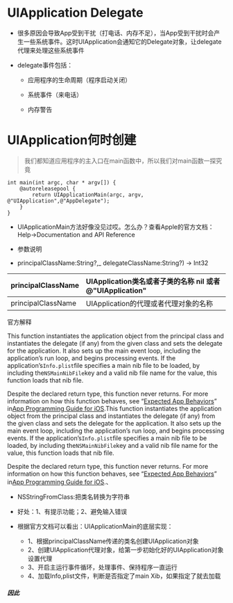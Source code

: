 # UIApplication Delegate

* 很多原因会导致App受到干扰（打电话、内存不足），当App受到干扰时会产生一些系统事件。这时UIApplication会通知它的Delegate对象，让delegate代理来处理这些系统事件

* delegate事件包括：

  * 应用程序的生命周期（程序启动关闭）

  * 系统事件（来电话）

  * 内存警告

# UIApplication何时创建

> 我们都知道应用程序的主入口在main函数中，所以我们对main函数一探究竟

```
int main(int argc, char * argv[]) {
    @autoreleasepool {
        return UIApplicationMain(argc, argv, @"UIApplication",@"AppDelegate");
    }
}
```

* UIApplicationMain方法好像没见过哎。怎么办？查看Apple的官方文档：Help-&gt;Documentation and API Reference

* 参数说明

* principalClassName:String?,\_ delegateClassName:String?\) -&gt; Int32

| principalClassName | UIApplication类名或者子类的名称 nil  或者 @"UIApplication" |
| :--- | :--- |
| principalClassName | UIApplication的代理或者代理对象的名称 |

官方解释

This function instantiates the application object from the principal class and instantiates the delegate \(if any\) from the given class and sets the delegate for the application. It also sets up the main event loop, including the application’s run loop, and begins processing events. If the application’s`Info.plist`file specifies a main nib file to be loaded, by including the`NSMainNibFile`key and a valid nib file name for the value, this function loads that nib file.

Despite the declared return type, this function never returns. For more information on how this function behaves, see “[Expected App Behaviors](https://developer.apple.com/library/etc/redirect/xcode/content/1189/documentation/iPhone/Conceptual/iPhoneOSProgrammingGuide/ExpectedAppBehaviors/ExpectedAppBehaviors.html#//apple_ref/doc/uid/TP40007072-CH3)” in[App Programming Guide for iOS](https://developer.apple.com/library/etc/redirect/xcode/content/1189/documentation/iPhone/Conceptual/iPhoneOSProgrammingGuide/Introduction/Introduction.html#//apple_ref/doc/uid/TP40007072).This function instantiates the application object from the principal class and instantiates the delegate \(if any\) from the given class and sets the delegate for the application. It also sets up the main event loop, including the application’s run loop, and begins processing events. If the application’s`Info.plist`file specifies a main nib file to be loaded, by including the`NSMainNibFile`key and a valid nib file name for the value, this function loads that nib file.

Despite the declared return type, this function never returns. For more information on how this function behaves, see “[Expected App Behaviors](https://developer.apple.com/library/etc/redirect/xcode/content/1189/documentation/iPhone/Conceptual/iPhoneOSProgrammingGuide/ExpectedAppBehaviors/ExpectedAppBehaviors.html#//apple_ref/doc/uid/TP40007072-CH3)” in[App Programming Guide for iOS](https://developer.apple.com/library/etc/redirect/xcode/content/1189/documentation/iPhone/Conceptual/iPhoneOSProgrammingGuide/Introduction/Introduction.html#//apple_ref/doc/uid/TP40007072).、

* NSStringFromClass:把类名转换为字符串
* 好处：1、有提示功能；2、避免输入错误

* 根据官方文档可以看出：UIApplicationMain的底层实现：
  * 1、根据principalClassName传递的类名创建UIApplication对象
  * 2、创建UIApplication代理对象，给第一步初始化好的UIApplication对象设置代理
  * 3、开启主运行事件循环，处理事件、保持程序一直运行
  * 4、加载Info,plist文件，判断是否指定了main Xib，如果指定了就去加载

##### 因此 



